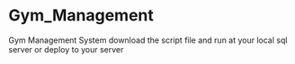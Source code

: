# Gym_Management
Gym Management System
download the script file and run at your local sql server or deploy to your server
